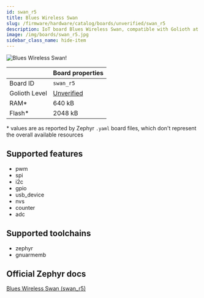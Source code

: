 ```yaml
---
id: swan_r5
title: Blues Wireless Swan
slug: /firmware/hardware/catalog/boards/unverified/swan_r5
description: IoT board Blues Wireless Swan, compatible with Golioth at unverified level.
image: /img/boards/swan_r5.jpg
sidebar_class_name: hide-item
---
```


[//]: # (This is an auto-generated file, do not edit! Changes to it will be lost upon re-generation)

![Blues Wireless Swan!](/img/boards/swan_r5.jpg "Blues Wireless Swan")

|                | Board properties     |
| -------------  | -------------------- |
| Board ID       | `swan_r5` |
| Golioth Level  | [Unverified](/firmware/hardware#unverified-boards) |
| RAM*           | 640 kB |
| Flash*         | 2048 kB |

\* values are as reported by Zephyr `.yaml` board files, which don't represent the overall available resources



## Supported features

* pwm
* spi
* i2c
* gpio
* usb_device
* nvs
* counter
* adc

## Supported toolchains

* zephyr
* gnuarmemb

## Official Zephyr docs

[Blues Wireless Swan (swan_r5)](https://docs.zephyrproject.org/latest/boards/blues/swan_r5/doc/index.html)
